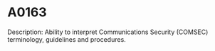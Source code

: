 # A0163
Description: Ability to interpret Communications Security (COMSEC) terminology, guidelines and procedures.
